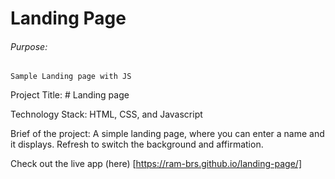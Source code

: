# Landing Page

###### Purpose:
    Sample Landing page with JS

Project Title: # Landing page

Technology Stack: HTML, CSS, and Javascript

Brief of the project:  A simple landing page, where you can enter a name and it displays. Refresh to switch the background and affirmation.

Check out the live app (here) [https://ram-brs.github.io/landing-page/]
